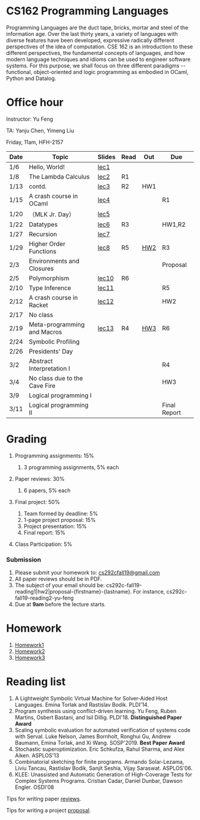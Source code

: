 # CS162 Programming Languages

Programming Languages are the duct tape, bricks, mortar and steel of the information age. Over the last thirty years, a variety of languages with diverse features have been developed, expressive radically different perspectives of the idea of computation. CSE 162 is an introduction to these different perspectives, the fundamental concepts of languages, and how modern language techniques and idioms can be used to engineer software systems. For this purpose, we shall focus on three different paradigms -- functional, object-oriented and logic programming as embodied in OCaml, Python and Datalog.

# Office hour
Instructor: Yu Feng

TA: Yanju Chen, Yimeng Liu

Friday, 11am, HFH-2157

| Date  | Topic                                         | Slides | Read | Out | Due |
|-------|-----------------------------------------------|--------|------|-----|-----|
| 1/6  | Hello, World!                                  |  [lec1](lectures/lecture1.pdf)      |      |     |     |
| 1/8  | The Lambda Calculus          |  [lec2](lectures/lecture2.pdf)      |  R1    |     |     |
| 1/13  | contd.             |  [lec3](lectures/lecture3.pdf)      |  R2    | HW1    |     |
| 1/15  | A crash course in OCaml                      |  [lec4](lectures/lecture4.pdf)      |      |     | R1    |
| 1/20 | （MLK Jr. Day）                    |  [lec5](lectures/lecture5.pdf)      |      |     |     |
| 1/22 | Datatypes                           |  [lec6](lectures/lecture6.pdf)      |   R3   |     |  HW1,R2   |
| 1/27 | Recursion                           |  [lec7](lectures/lecture7.pdf)      |      |     |     |
| 1/29 | Higher Order Functions              | [lec8](lectures/lecture8.pdf)        |   R5   |  [HW2](hw2/HW2.md)   |  R3   |
| 2/3 | Environments and Closures                            |        |      |     | Proposal    |
| 2/5 | Polymorphism                         | [lec10](lectures/lecture10.pdf)       |   R6   |     |     |
| 2/10  | Type Inference   | [lec11](lectures/lecture11.pdf)        |      |     |   R5  |
| 2/12  | A crash course in Racket | [lec12](lectures/lecture12.pdf)       |      |     |  HW2   |
| 2/17 | No class                          |        |      |     |     |
| 2/19 | Meta-programming and Macros                         | [lec13](lectures/lecture13.pdf)        |  R4     | [HW3](hw3/HW3.md)    |  R6   |
| 2/24 | Symbolic Profiling                 |        |      |     |     |
| 2/26 | Presidents' Day               |        |      |     |     |
| 3/2 | Abstract Interpretation I        |        |      |     | R4   |
| 3/4 | No class due to the Cave Fire                           |        |      |     |  HW3   |
| 3/9  | Logical programming I         |        |      |     |     |
| 3/11  | Logical programming II                               |        |      |     |  Final Report  |


# Grading

1. Programming assignments: 15%
    1. 3 programming assignments, 5% each

2. Paper reviews: 30%
    1. 6 papers, 5% each
    
3. Final project: 50%
    1. Team formed by deadline: 5%
    2. 1-page project proposal: 15%
    3. Project presentation: 15%
    4. Final report: 15%
  
4. Class Participation: 5%

### Submission
1. Please submit your homework to: cs292cfall19@gmail.com
2. All paper reviews should be in PDF.
3. The subject of your email should be: cs292c-fall19-reading1|hw2|proposal-{firstname}-{lastname}.
For instance, cs292c-fall19-reading2-yu-feng
4. Due at **9am** before the lecture starts.


# Homework

1. [Homework1](hw1/HW1.md)
2. [Homework2](hw2/HW2.md)
3. [Homework3](hw3/HW3.md)

# Reading list
1. A Lightweight Symbolic Virtual Machine for Solver-Aided Host Languages. Emina Torlak and Rastislav Bodik. PLDI'14.
2. Program synthesis using conflict-driven learning. Yu Feng, Ruben Martins, Osbert Bastani, and Isil Dillig.  PLDI'18. **Distinguished Paper Award** 
3. Scaling symbolic evaluation for automated verification of systems code with Serval. Luke Nelson, James Bornholt, Ronghui Gu, Andrew Baumann, Emina Torlak, and Xi Wang. SOSP'2019. **Best Paper Award**
4. Stochastic superoptimization. 	Eric Schkufza, Rahul Sharma, and Alex Aiken. ASPLOS'13
5. Combinatorial sketching for finite programs. 	Armando Solar-Lezama, Liviu Tancau, Rastislav Bodik, Sanjit Seshia, Vijay Saraswat. ASPLOS'06.
6. KLEE: Unassisted and Automatic Generation of High-Coverage Tests for Complex Systems Programs. Cristian Cadar, Daniel Dunbar, Dawson Engler. OSDI'08

Tips for writing paper [reviews](REVIEW.md).

Tips for writing a project [proposal](PROPOSAL.md).



